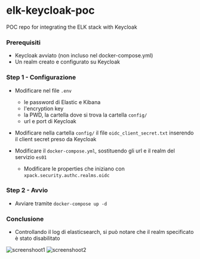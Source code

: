# elk-keycloak-poc
POC repo for integrating the ELK stack with Keycloak

### Prerequisiti
- Keycloak avviato (non incluso nel docker-compose.yml)
- Un realm creato e configurato su Keycloak

### Step 1 - Configurazione
- Modificare nel file `.env` 
  - le password di Elastic e Kibana
  - l'encryption key
  - la PWD, la cartella dove si trova la cartella `config/`
  - url e port di Keycloak

- Modificare nella cartella `config/` il file `oidc_client_secret.txt` inserendo il client secret preso da Keycloak
- Modificare il `docker-compose.yml`, sostituendo gli url e il realm del servizio `es01`
  - Modificare le properties che iniziano con `xpack.security.authc.realms.oidc`

### Step 2 - Avvio
- Avviare tramite `docker-compose up -d`

### Conclusione
- Controllando il log di elasticsearch, si può notare che il realm specificato è stato disabilitato

![screenshoot1](https://github.com/user-attachments/assets/4ea46e33-cb6b-4d56-b909-4739fe36e44a)
![screenshoot2](https://github.com/user-attachments/assets/930c541e-4ca4-4359-9d3d-245b1a0ead69)
